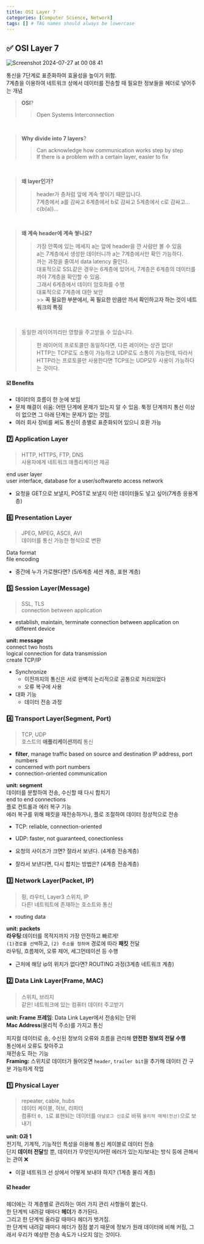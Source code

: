 ```yaml
---
title: OSI Layer 7
categories: [Computer Science, Network]
tags: [] # TAG names should always be lowercase
---
```


## ✅ OSI Layer 7

![Screenshot 2024-07-27 at 00 08 41](https://github.com/user-attachments/assets/368aa344-e5d1-48fa-9907-4e2467a3c1e0)

통신을 7단계로 표준화하여 효울성을 높이기 위함. <br>
7계층을 이용하여 네트워크 상에서 데이터를 전송할 때 필요한 정보들을 헤더로 넣어주는 개념 <br>

> **OSI**?
>
> > Open Systems Interconnection <br>

<br>

> **Why divide into 7 layers**?
>
> > Can acknowledge how communication works step by step <br>
> > If there is a problem with a certain layer, easier to fix <br>

<br>

> **왜 layer인가?** <br>
>
> > header가 층처럼 앞에 계속 쌓이기 때문입니다. <br>
> > 7계층에서 a를 감싸고 6계층에서 b로 감싸고 5계층에서 c로 감싸고... <br>
> > c(b(a))... <br>

<br>

> **왜 계속 header에 계속 쌓나요?** <br>
>
> > 가장 안쪽에 있는 메세지 a는 앞에 header을 깐 사람만 볼 수 있음 <br>
> > a는 7계층에서 생성한 데이터니까 a는 7계층에서만 확인 가능하다. <br>
> > 까는 과정을 줄여서 data latency 줄인다. <br>
> > 대표적으로 SSL같은 경우는 6계층에 있어서, 7계층은 6계층의 데이터를 까야 7계층을 확인할 수 있음. <br>
> > 그래서 6계층에서 데이터 암호화를 수행 <br>
> > 대표적으로 7계층에 대한 보안 <br> >> **꼭 필요한 부분에서, 꼭 필요한 만큼만 까서 확인하고자 하는 것이 네트워크의 특징**

<br>

> 동일한 레이어끼리만 영향을 주고받을 수 있습니다. <br>
>
> > 한 레이어의 프로토콜만 동일하다면, 다른 레이어는 상관 없다! <br>
> > HTTP는 TCP로도 소통이 가능하고 UDP로도 소통이 가능한데, 따라서 HTTP라는 프로토콜만 사용한다면 TCP또는 UDP모두 사용이 가능하다는 것이다. <br>

#### ☑️ Benefits

- 데이터의 흐름이 한 눈에 보임
- 문제 해결이 쉬움: 어떤 단계에 문제가 있는지 알 수 있음. 툭정 단계까지 통신 이상이 없으면 그 아래 단계는 문제가 없는 것임.
- 여러 회사 장비를 써도 통신이 층별로 표준화되어 있으니 호환 가능

### 7️⃣ Application Layer

> HTTP, HTTPS, FTP, DNS <br>
> 사용자에게 네트워크 애플리케이션 제공 <br>

end user layer <br>
user interface, database for a user/softwareto access network <br>

- 요청을 GET으로 보낼지, POST로 보낼지 이런 데이터들도 넣고 싶어(7계층 응용계층)

### 6️⃣ Presentation Layer

> JPEG, MPEG, ASCII, AVI <br>
> 데이터를 통신 가능한 형식으로 변환 <br>

Data format <br>
file encoding <br>

- 중간에 누가 가로챈다면? (5/6계층 세션 계층, 표현 계층)

### 5️⃣ Session Layer(Message)

> SSL, TLS <br>
> connection between application <br>

- establish, maintain, terminate connection between application on different device

**unit: message** <br>
connect two hosts <br>
logical connection for data transmission <br>
create TCP/IP <br>

- Synchronize
  - 이전까지의 통신은 서로 완벽히 논리적으로 공통으로 처리되었다
  - 오류 복구에 사용
- 대화 기능
  - 데이터 전송 과정

### 4️⃣ Transport Layer(Segment, Port)

> TCP, UDP <br>
> 호스트의 **애플리케이션끼리** 통신 <br>

- **filter**, manage traffic based on source and destination IP address, port numbers
- concerned with port numbers
- connection-oriented communication

**unit: segment** <br>
데이터를 분할하여 전송, 수신할 때 다시 합치기 <br>
end to end connections <br>
플로 컨트롤과 에러 복구 기능 <br>
에러 복구를 위해 패킷을 재전송하거나, 플로 조절하여 데이터 정상적으로 전송 <br>

- TCP: reliable, connection-oriented <br>
- UDP: faster, not guaranteed, conectionless <br>

- 요청의 사이즈가 크면? 잘라서 보낸다. (4계층 전송계층)
- 잘라서 보낸다면, 다시 합치는 방법은? (4계층 전송계층)

### 3️⃣ Network Layer(Packet, IP)

> 핑, 라우터, Layer3 스위치, IP <br>
> 다른! 네트워트에 존재하는 호소트와 통신

- routing data

**unit: packets** <br>
**라우팅**:데이터를 목적지까지 가장 안전하고 빠르게! <br>
`(1)경로를 선택`하고, `(2) 주소를 정하며` 경로에 따라 **패킷** 전달 <br>
라우팅, 흐름제어, 오류 제어, 세그먼테이션 등 수행 <br>

- 근처에 해당 ip의 위치가 없다면? ROUTING 과정(3계층 네트워크 계층)

### 2️⃣ Data Link Layer(Frame, MAC)

> 스위치, 브리지 <br>
> 같은! 네트워크에 있는 컴퓨터 데이터 주고받기 <br>

**unit: Frame 프레임**: Data Link Layer에서 전송되는 단위 <br>
**Mac Address**(물리적 주소)를 가지고 통신<br>

피지컬 데이터로 송, 수신된 정보의 오류와 흐름을 관리해 **안전한 정보의 전달 수행** <br>
통신에서 오류도 찾아주고 <br>
재전송도 하는 기능 <br>
**Framing:** 스위치로 데이터가 들어오면 `header`, `trailer bit`을 추가해 데이터 간 구분 가능하게 작업 <br>

### 1️⃣ Physical Layer

> repeater, cable, hubs <br>
> 데이터 케이블, 허브, 리피터 <br>
> 컴퓨터 `0, 1`로 표현되는 데이터를 `아날로그 신호`로 바꿔 `물리적 매체(전선)`으로 보내기 <br>

**unit: 0과 1** <br>
전기적, 기계적, 기능적인 특성을 이용해 통신 케이블로 데이터 전송 <br>
단지 **데이터 전달**할 뿐, 데이터가 무엇인지/어떤 에러가 있는지/보내는 방식 등에 관해서는 관여 ❌ <br>

- 이걸 네트워크 선 상에서 어떻게 보내야 하지? (1계층 물리 계층)

#### ☑️ header

헤더에는 각 계층별로 관리하는 여러 가지 관리 사항들이 붙는다. <br>
한 단계씩 내려갈 때마다 **헤더**가 추가된다. <br>
그리고 한 단계씩 올라갈 때마다 헤더가 벗겨짐. <br>
한 단계씩 내려갈 때마다 헤더가 점점 붙기 때문에 정보가 원래 데이터에 비해 커짐, 그래서 우리가 예상한 전송 속도가 나오지 않는 것이다. <br>
